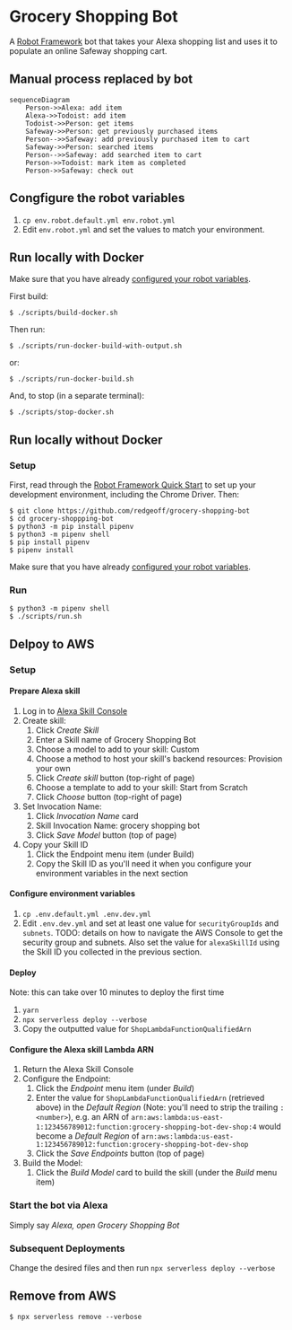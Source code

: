 # Grocery Shopping Bot

A [Robot Framework](https://robotframework.org/) bot that takes your Alexa shopping list and uses it to populate an online Safeway shopping cart.

## Manual process replaced by bot

```mermaid
sequenceDiagram
    Person->>Alexa: add item
    Alexa->>Todoist: add item
    Todoist->>Person: get items
    Safeway->>Person: get previously purchased items
    Person-->>Safeway: add previously purchased item to cart
    Safeway->>Person: searched items
    Person-->>Safeway: add searched item to cart
    Person->>Todoist: mark item as completed
    Person->>Safeway: check out
```

## Congfigure the robot variables

1. `cp env.robot.default.yml env.robot.yml`
1. Edit `env.robot.yml` and set the values to match your environment.

## Run locally with Docker

Make sure that you have already [configured your robot variables](https://github.com/redgeoff/grocery-shopping-bot#congfigure-the-robot-variables).

First build:

    $ ./scripts/build-docker.sh

Then run:

    $ ./scripts/run-docker-build-with-output.sh
    
or:

    $ ./scripts/run-docker-build.sh

And, to stop (in a separate terminal):

    $ ./scripts/stop-docker.sh

## Run locally without Docker

### Setup

First, read through the [Robot Framework Quick Start](https://dev.to/thebadcoder/robot-framework-quick-start-ui-automation-4966) to set up your development environment, including the Chrome Driver. Then:

    $ git clone https://github.com/redgeoff/grocery-shopping-bot
    $ cd grocery-shoppping-bot
    $ python3 -m pip install pipenv
    $ python3 -m pipenv shell
    $ pip install pipenv
    $ pipenv install
    
Make sure that you have already [configured your robot variables](https://github.com/redgeoff/grocery-shopping-bot#congfigure-the-robot-variables).

### Run

    $ python3 -m pipenv shell
    $ ./scripts/run.sh

## Delpoy to AWS

### Setup

#### Prepare Alexa skill

1. Log in to [Alexa Skill Console](https://developer.amazon.com/alexa/console/ask)
1. Create skill:
    1. Click _Create Skill_
    1. Enter a Skill name of Grocery Shopping Bot
    1. Choose a model to add to your skill: Custom
    1. Choose a method to host your skill's backend resources: Provision your own
    1. Click _Create skill_ button (top-right of page)
    1. Choose a template to add to your skill: Start from Scratch
    1. Click _Choose_ button (top-right of page)
1. Set Invocation Name:
    1. Click _Invocation Name_ card
    1. Skill Invocation Name: grocery shopping bot
    1. Click _Save Model_ button (top of page)
1. Copy your Skill ID
    1. Click the Endpoint menu item (under Build)
    1. Copy the Skill ID as you'll need it when you configure your environment variables in the next section

#### Configure environment variables

1. `cp .env.default.yml .env.dev.yml`
1. Edit `.env.dev.yml` and set at least one value for `securityGroupIds` and `subnets`. TODO: details on how to navigate the AWS Console to get the security group and subnets. Also set the value for `alexaSkillId` using the Skill ID you collected in the previous section.

#### Deploy

Note: this can take over 10 minutes to deploy the first time

1. `yarn`
1. `npx serverless deploy --verbose`
1. Copy the outputted value for `ShopLambdaFunctionQualifiedArn`

#### Configure the Alexa skill Lambda ARN

1. Return the Alexa Skill Console
1. Configure the Endpoint:
    1. Click the _Endpoint_ menu item (under _Build_)
    1. Enter the value for `ShopLambdaFunctionQualifiedArn` (retrieved above) in the _Default Region_ (Note: you'll need to strip the trailing `:<number>`), e.g. an ARN of `arn:aws:lambda:us-east-1:123456789012:function:grocery-shopping-bot-dev-shop:4` would become a _Default Region_ of `arn:aws:lambda:us-east-1:123456789012:function:grocery-shopping-bot-dev-shop`
    1. Click the _Save Endpoints_ button (top of page)
1. Build the Model:
    1. Click the _Build Model_ card to build the skill (under the _Build_ menu item)

### Start the bot via Alexa

Simply say _Alexa, open Grocery Shopping Bot_

### Subsequent Deployments

Change the desired files and then run `npx serverless deploy --verbose`

## Remove from AWS

    $ npx serverless remove --verbose
